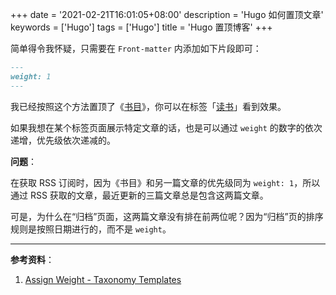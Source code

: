 +++
date = '2021-02-21T16:01:05+08:00'
description = 'Hugo 如何置顶文章'
keywords = ['Hugo']
tags = ['Hugo']
title = 'Hugo 置顶博客'
+++

简单得令我怀疑，只需要在 `Front-matter` 内添加如下片段即可：

```md
---
weight: 1
---
```

我已经按照这个方法置顶了《[书目](/posts/books)》，你可以在标签「[读书](/tags/读书)」看到效果。

如果我想在某个标签页面展示特定文章的话，也是可以通过 `weight` 的数字的依次递增，优先级依次递减的。

**问题**：

在获取 RSS 订阅时，因为《书目》和另一篇文章的优先级同为 `weight: 1`，所以通过 RSS 获取的文章，最近更新的三篇文章总是包含这两篇文章。

可是，为什么在“归档”页面，这两篇文章没有排在前两位呢？因为“归档”页的排序规则是按照日期进行的，而不是 `weight`。

---

**参考资料**：

1. [Assign Weight - Taxonomy Templates](https://gohugo.io/templates/taxonomy-templates/#assign-weight)

